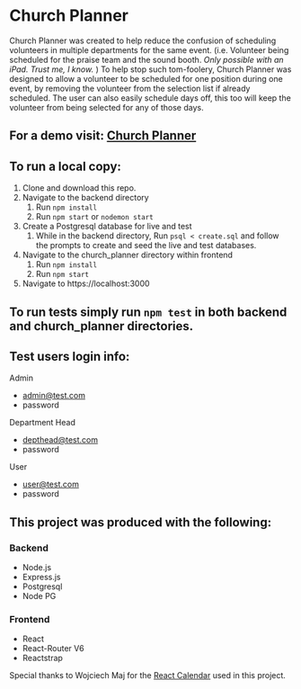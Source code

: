# Church Planner

Church Planner was created to help reduce the confusion of scheduling volunteers in multiple departments for the same event. (i.e. Volunteer being scheduled for the praise team and the sound booth. _Only possible with an iPad. Trust me, I know._ ) To help stop such tom-foolery, Church Planner was designed to allow a volunteer to be scheduled for one position during one event, by removing the volunteer from the selection list if already scheduled. The user can also easily schedule days off, this too will keep the volunteer from being selected for any of those days.

## For a demo visit: [Church Planner](https://church-planner-jkg-capstone-2.vercel.app/)

## To run a local copy:

1. Clone and download this repo.
2. Navigate to the backend directory
   1. Run `npm install`
   2. Run `npm start` or `nodemon start`
3. Create a Postgresql database for live and test
   1. While in the backend directory, Run `psql < create.sql` and follow the prompts to create and seed the live and test databases.
4. Navigate to the church_planner directory within frontend
   1. Run `npm install`
   2. Run `npm start`
5.  Navigate to https://localhost:3000

## To run tests simply run `npm test` in both backend and church_planner directories.

## Test users login info:
Admin
- admin@test.com
- password

Department Head
- depthead@test.com
- password

User
- user@test.com
- password

## This project was produced with the following:
### Backend
- Node.js
- Express.js
- Postgresql
- Node PG

### Frontend
- React
- React-Router V6
- Reactstrap

Special thanks to Wojciech Maj for the [React Calendar](https://projects.wojtekmaj.pl/react-calendar/) used in this project.